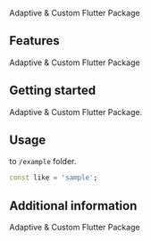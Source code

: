<!--
This README describes the package. If you publish this package to pub.dev,
this README's contents appear on the landing page for your package.

For information about how to write a good package README, see the guide for
[writing package pages](https://dart.dev/guides/libraries/writing-package-pages).

For general information about developing packages, see the Dart guide for
[creating packages](https://dart.dev/guides/libraries/create-library-packages)
and the Flutter guide for
[developing packages and plugins](https://flutter.dev/developing-packages).
-->

Adaptive & Custom Flutter Package

## Features

Adaptive & Custom Flutter Package

## Getting started

Adaptive & Custom Flutter Package.

## Usage


to `/example` folder.

```dart
const like = 'sample';
```

## Additional information

Adaptive & Custom Flutter Package
